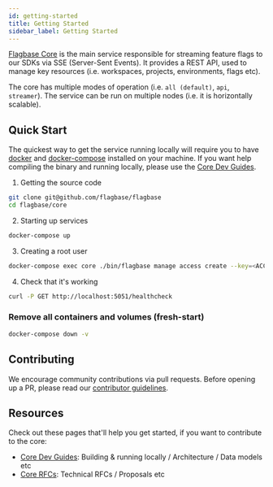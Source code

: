 ```yaml
---
id: getting-started
title: Getting Started
sidebar_label: Getting Started
---
```


[Flagbase Core](https://flagbase.com/oss#core) is the main service responsible for streaming feature flags to our SDKs via SSE (Server-Sent Events). It provides a REST API, used to manage key resources (i.e. workspaces, projects, environments, flags etc).

The core has multiple modes of operation (i.e. `all (default)`, `api`, `streamer`). The service can be run on multiple nodes (i.e. it is horizontally scalable).

## Quick Start

The quickest way to get the service running locally will require you to have [docker](https://docs.docker.com/get-docker/) and [docker-compose](https://docs.docker.com/compose/) installed on your machine. If you want help compiling the binary and running locally, please use the [Core Dev Guides](https://flagbase.com/dev/core/getting-started).

1. Getting the source code
```sh
git clone git@github.com/flagbase/flagbase
cd flagbase/core
```
2. Starting up services
```sh
docker-compose up
```
3. Creating a root user
```sh
docker-compose exec core ./bin/flagbase manage access create --key=<ACCESS_KEY> --secret=<ACCESS_SECRET> --type=root
```
4. Check that it's working
```sh
curl -P GET http://localhost:5051/healthcheck
```

### Remove all containers and volumes (fresh-start)
```sh
docker-compose down -v
```

## Contributing
We encourage community contributions via pull requests. Before opening up a PR, please read our [contributor guidelines](https://flagbase.com/dev/intro/workflow#contributing).

## Resources
Check out these pages that'll help you get started, if you want to contribute to the core:
* [Core Dev Guides](https://flagbase.com/dev/core/getting-started): Building & running locally / Architecture / Data models etc
* [Core RFCs](https://flagbase.atlassian.net/wiki/spaces/OSS/pages/258539521/Core+-+RFCs): Technical RFCs / Proposals etc
